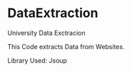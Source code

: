 # DataExtraction
University Data Exctracion


This Code extracts Data from Websites.

Library Used: Jsoup
